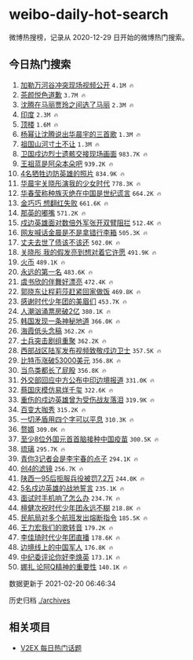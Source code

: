 # weibo-daily-hot-search

微博热搜榜，记录从 2020-12-29 日开始的微博热门搜索。

## 今日热门搜索

<!-- BEGIN -->

1. [加勒万河谷冲突现场视频公开](https://s.weibo.com/weibo?q=%23%E5%8A%A0%E5%8B%92%E4%B8%87%E6%B2%B3%E8%B0%B7%E5%86%B2%E7%AA%81%E7%8E%B0%E5%9C%BA%E8%A7%86%E9%A2%91%E5%85%AC%E5%BC%80%23&Refer=top) `4.1M 🔥`
1. [茶颜悦色道歉](https://s.weibo.com/weibo?q=%23%E8%8C%B6%E9%A2%9C%E6%82%A6%E8%89%B2%E9%81%93%E6%AD%89%23&Refer=top) `3.7M 🔥`
1. [沈腾在马丽贾玲之间选了马丽](https://s.weibo.com/weibo?q=%23%E6%B2%88%E8%85%BE%E5%9C%A8%E9%A9%AC%E4%B8%BD%E8%B4%BE%E7%8E%B2%E4%B9%8B%E9%97%B4%E9%80%89%E4%BA%86%E9%A9%AC%E4%B8%BD%23&Refer=top) `2.3M 🔥`
1. [印度](https://s.weibo.com/weibo?q=%E5%8D%B0%E5%BA%A6&Refer=top) `2.3M 🔥`
1. [顶楼](https://s.weibo.com/weibo?q=%E9%A1%B6%E6%A5%BC&Refer=top) `1.6M 🔥`
1. [杨幂让沈腾说出华晨宇的三首歌](https://s.weibo.com/weibo?q=%23%E6%9D%A8%E5%B9%82%E8%AE%A9%E6%B2%88%E8%85%BE%E8%AF%B4%E5%87%BA%E5%8D%8E%E6%99%A8%E5%AE%87%E7%9A%84%E4%B8%89%E9%A6%96%E6%AD%8C%23&Refer=top) `1.3M 🔥`
1. [祖国山河寸土不让](https://s.weibo.com/weibo?q=%23%E7%A5%96%E5%9B%BD%E5%B1%B1%E6%B2%B3%E5%AF%B8%E5%9C%9F%E4%B8%8D%E8%AE%A9%23&Refer=top) `1.3M 🔥`
1. [卫国戍边烈士遗骸交接现场画面](https://s.weibo.com/weibo?q=%23%E5%8D%AB%E5%9B%BD%E6%88%8D%E8%BE%B9%E7%83%88%E5%A3%AB%E9%81%97%E9%AA%B8%E4%BA%A4%E6%8E%A5%E7%8E%B0%E5%9C%BA%E7%94%BB%E9%9D%A2%23&Refer=top) `983.7K 🔥`
1. [王祖蓝是阿朵本朵吧](https://s.weibo.com/weibo?q=%23%E7%8E%8B%E7%A5%96%E8%93%9D%E6%98%AF%E9%98%BF%E6%9C%B5%E6%9C%AC%E6%9C%B5%E5%90%A7%23&Refer=top) `939.2K 🔥`
1. [4名牺牲边防英雄的照片](https://s.weibo.com/weibo?q=%234%E5%90%8D%E7%89%BA%E7%89%B2%E8%BE%B9%E9%98%B2%E8%8B%B1%E9%9B%84%E7%9A%84%E7%85%A7%E7%89%87%23&Refer=top) `834.9K 🔥`
1. [华晨宇关晓彤演我的少女时代](https://s.weibo.com/weibo?q=%23%E5%8D%8E%E6%99%A8%E5%AE%87%E5%85%B3%E6%99%93%E5%BD%A4%E6%BC%94%E6%88%91%E7%9A%84%E5%B0%91%E5%A5%B3%E6%97%B6%E4%BB%A3%23&Refer=top) `778.3K 🔥`
1. [华春莹称种族灭绝在中国是世纪谎言](https://s.weibo.com/weibo?q=%23%E5%8D%8E%E6%98%A5%E8%8E%B9%E7%A7%B0%E7%A7%8D%E6%97%8F%E7%81%AD%E7%BB%9D%E5%9C%A8%E4%B8%AD%E5%9B%BD%E6%98%AF%E4%B8%96%E7%BA%AA%E8%B0%8E%E8%A8%80%23&Refer=top) `664.2K 🔥`
1. [金巧巧 想翻红失败](https://s.weibo.com/weibo?q=%E9%87%91%E5%B7%A7%E5%B7%A7%20%E6%83%B3%E7%BF%BB%E7%BA%A2%E5%A4%B1%E8%B4%A5&Refer=top) `661.6K 🔥`
1. [那英的嘟嘴](https://s.weibo.com/weibo?q=%E9%82%A3%E8%8B%B1%E7%9A%84%E5%98%9F%E5%98%B4&Refer=top) `571.2K 🔥`
1. [戍边英雄面对数倍外军张开双臂阻拦](https://s.weibo.com/weibo?q=%23%E6%88%8D%E8%BE%B9%E8%8B%B1%E9%9B%84%E9%9D%A2%E5%AF%B9%E6%95%B0%E5%80%8D%E5%A4%96%E5%86%9B%E5%BC%A0%E5%BC%80%E5%8F%8C%E8%87%82%E9%98%BB%E6%8B%A6%23&Refer=top) `512.4K 🔥`
1. [网友喊话金晨是不是拿错行李箱](https://s.weibo.com/weibo?q=%23%E7%BD%91%E5%8F%8B%E5%96%8A%E8%AF%9D%E9%87%91%E6%99%A8%E6%98%AF%E4%B8%8D%E6%98%AF%E6%8B%BF%E9%94%99%E8%A1%8C%E6%9D%8E%E7%AE%B1%23&Refer=top) `505.3K 🔥`
1. [丈夫去世了债该不该还](https://s.weibo.com/weibo?q=%23%E4%B8%88%E5%A4%AB%E5%8E%BB%E4%B8%96%E4%BA%86%E5%80%BA%E8%AF%A5%E4%B8%8D%E8%AF%A5%E8%BF%98%23&Refer=top) `502.0K 🔥`
1. [关晓彤 我的假发亮到想对着它许愿](https://s.weibo.com/weibo?q=%E5%85%B3%E6%99%93%E5%BD%A4%20%E6%88%91%E7%9A%84%E5%81%87%E5%8F%91%E4%BA%AE%E5%88%B0%E6%83%B3%E5%AF%B9%E7%9D%80%E5%AE%83%E8%AE%B8%E6%84%BF&Refer=top) `491.9K 🔥`
1. [火币](https://s.weibo.com/weibo?q=%E7%81%AB%E5%B8%81&Refer=top) `489.1K 🔥`
1. [永远的第一名](https://s.weibo.com/weibo?q=%E6%B0%B8%E8%BF%9C%E7%9A%84%E7%AC%AC%E4%B8%80%E5%90%8D&Refer=top) `483.6K 🔥`
1. [虞书欣的伴舞好漂亮](https://s.weibo.com/weibo?q=%23%E8%99%9E%E4%B9%A6%E6%AC%A3%E7%9A%84%E4%BC%B4%E8%88%9E%E5%A5%BD%E6%BC%82%E4%BA%AE%23&Refer=top) `472.4K 🔥`
1. [郭晓东让程莉莎赶紧回家做饭](https://s.weibo.com/weibo?q=%23%E9%83%AD%E6%99%93%E4%B8%9C%E8%AE%A9%E7%A8%8B%E8%8E%89%E8%8E%8E%E8%B5%B6%E7%B4%A7%E5%9B%9E%E5%AE%B6%E5%81%9A%E9%A5%AD%23&Refer=top) `469.8K 🔥`
1. [感谢时代少年团的美眉们](https://s.weibo.com/weibo?q=%23%E6%84%9F%E8%B0%A2%E6%97%B6%E4%BB%A3%E5%B0%91%E5%B9%B4%E5%9B%A2%E7%9A%84%E7%BE%8E%E7%9C%89%E4%BB%AC%23&Refer=top) `453.7K 🔥`
1. [人潮汹涌票房破2亿](https://s.weibo.com/weibo?q=%23%E4%BA%BA%E6%BD%AE%E6%B1%B9%E6%B6%8C%E7%A5%A8%E6%88%BF%E7%A0%B42%E4%BA%BF%23&Refer=top) `380.1K 🔥`
1. [韩国发现一条神秘地道](https://s.weibo.com/weibo?q=%23%E9%9F%A9%E5%9B%BD%E5%8F%91%E7%8E%B0%E4%B8%80%E6%9D%A1%E7%A5%9E%E7%A7%98%E5%9C%B0%E9%81%93%23&Refer=top) `366.0K 🔥`
1. [海霞低头念稿](https://s.weibo.com/weibo?q=%23%E6%B5%B7%E9%9C%9E%E4%BD%8E%E5%A4%B4%E5%BF%B5%E7%A8%BF%23&Refer=top) `362.2K 🔥`
1. [士兵突击剧组重聚](https://s.weibo.com/weibo?q=%23%E5%A3%AB%E5%85%B5%E7%AA%81%E5%87%BB%E5%89%A7%E7%BB%84%E9%87%8D%E8%81%9A%23&Refer=top) `362.2K 🔥`
1. [西部战区陆军发布视频致敬戍边卫士](https://s.weibo.com/weibo?q=%23%E8%A5%BF%E9%83%A8%E6%88%98%E5%8C%BA%E9%99%86%E5%86%9B%E5%8F%91%E5%B8%83%E8%A7%86%E9%A2%91%E8%87%B4%E6%95%AC%E6%88%8D%E8%BE%B9%E5%8D%AB%E5%A3%AB%23&Refer=top) `357.5K 🔥`
1. [比特币涨破53000美元](https://s.weibo.com/weibo?q=%E6%AF%94%E7%89%B9%E5%B8%81%E6%B6%A8%E7%A0%B453000%E7%BE%8E%E5%85%83&Refer=top) `356.8K 🔥`
1. [当鸟类都长了屁股](https://s.weibo.com/weibo?q=%23%E5%BD%93%E9%B8%9F%E7%B1%BB%E9%83%BD%E9%95%BF%E4%BA%86%E5%B1%81%E8%82%A1%23&Refer=top) `356.8K 🔥`
1. [外交部回应中方公布中印边境报道](https://s.weibo.com/weibo?q=%23%E5%A4%96%E4%BA%A4%E9%83%A8%E5%9B%9E%E5%BA%94%E4%B8%AD%E6%96%B9%E5%85%AC%E5%B8%83%E4%B8%AD%E5%8D%B0%E8%BE%B9%E5%A2%83%E6%8A%A5%E9%81%93%23&Refer=top) `331.0K 🔥`
1. [蔡国庆模仿易烊千玺](https://s.weibo.com/weibo?q=%23%E8%94%A1%E5%9B%BD%E5%BA%86%E6%A8%A1%E4%BB%BF%E6%98%93%E7%83%8A%E5%8D%83%E7%8E%BA%23&Refer=top) `322.6K 🔥`
1. [重伤的戍边英雄曾为受伤战友落泪](https://s.weibo.com/weibo?q=%23%E9%87%8D%E4%BC%A4%E7%9A%84%E6%88%8D%E8%BE%B9%E8%8B%B1%E9%9B%84%E6%9B%BE%E4%B8%BA%E5%8F%97%E4%BC%A4%E6%88%98%E5%8F%8B%E8%90%BD%E6%B3%AA%23&Refer=top) `319.9K 🔥`
1. [百变大咖秀](https://s.weibo.com/weibo?q=%E7%99%BE%E5%8F%98%E5%A4%A7%E5%92%96%E7%A7%80&Refer=top) `315.2K 🔥`
1. [一切矛盾用四个字可以平息](https://s.weibo.com/weibo?q=%23%E4%B8%80%E5%88%87%E7%9F%9B%E7%9B%BE%E7%94%A8%E5%9B%9B%E4%B8%AA%E5%AD%97%E5%8F%AF%E4%BB%A5%E5%B9%B3%E6%81%AF%23&Refer=top) `310.3K 🔥`
1. [赘婿](https://s.weibo.com/weibo?q=%E8%B5%98%E5%A9%BF&Refer=top) `309.0K 🔥`
1. [至少8位外国元首首脑接种中国疫苗](https://s.weibo.com/weibo?q=%E8%87%B3%E5%B0%918%E4%BD%8D%E5%A4%96%E5%9B%BD%E5%85%83%E9%A6%96%E9%A6%96%E8%84%91%E6%8E%A5%E7%A7%8D%E4%B8%AD%E5%9B%BD%E7%96%AB%E8%8B%97&Refer=top) `300.5K 🔥`
1. [琉璃](https://s.weibo.com/weibo?q=%E7%90%89%E7%92%83&Refer=top) `295.7K 🔥`
1. [青你3记者会是李宇春的点子](https://s.weibo.com/weibo?q=%23%E9%9D%92%E4%BD%A03%E8%AE%B0%E8%80%85%E4%BC%9A%E6%98%AF%E6%9D%8E%E5%AE%87%E6%98%A5%E7%9A%84%E7%82%B9%E5%AD%90%23&Refer=top) `294.1K 🔥`
1. [创4的滤镜](https://s.weibo.com/weibo?q=%23%E5%88%9B4%E7%9A%84%E6%BB%A4%E9%95%9C%23&Refer=top) `256.7K 🔥`
1. [陕西一95后拒服兵役被罚7.2万](https://s.weibo.com/weibo?q=%23%E9%99%95%E8%A5%BF%E4%B8%8095%E5%90%8E%E6%8B%92%E6%9C%8D%E5%85%B5%E5%BD%B9%E8%A2%AB%E7%BD%9A7.2%E4%B8%87%23&Refer=top) `244.0K 🔥`
1. [5名戍边英雄的战地誓言](https://s.weibo.com/weibo?q=%235%E5%90%8D%E6%88%8D%E8%BE%B9%E8%8B%B1%E9%9B%84%E7%9A%84%E6%88%98%E5%9C%B0%E8%AA%93%E8%A8%80%23&Refer=top) `235.1K 🔥`
1. [面试时手机响了怎么办](https://s.weibo.com/weibo?q=%23%E9%9D%A2%E8%AF%95%E6%97%B6%E6%89%8B%E6%9C%BA%E5%93%8D%E4%BA%86%E6%80%8E%E4%B9%88%E5%8A%9E%23&Refer=top) `234.7K 🔥`
1. [檀健次祝时代少年团永远不糊](https://s.weibo.com/weibo?q=%23%E6%AA%80%E5%81%A5%E6%AC%A1%E7%A5%9D%E6%97%B6%E4%BB%A3%E5%B0%91%E5%B9%B4%E5%9B%A2%E6%B0%B8%E8%BF%9C%E4%B8%8D%E7%B3%8A%23&Refer=top) `218.8K 🔥`
1. [民航局对多个航班发出熔断指令](https://s.weibo.com/weibo?q=%23%E6%B0%91%E8%88%AA%E5%B1%80%E5%AF%B9%E5%A4%9A%E4%B8%AA%E8%88%AA%E7%8F%AD%E5%8F%91%E5%87%BA%E7%86%94%E6%96%AD%E6%8C%87%E4%BB%A4%23&Refer=top) `185.5K 🔥`
1. [王力宏我们的歌转音](https://s.weibo.com/weibo?q=%E7%8E%8B%E5%8A%9B%E5%AE%8F%E6%88%91%E4%BB%AC%E7%9A%84%E6%AD%8C%E8%BD%AC%E9%9F%B3&Refer=top) `179.2K 🔥`
1. [李佳琦时代少年团直播](https://s.weibo.com/weibo?q=%23%E6%9D%8E%E4%BD%B3%E7%90%A6%E6%97%B6%E4%BB%A3%E5%B0%91%E5%B9%B4%E5%9B%A2%E7%9B%B4%E6%92%AD%23&Refer=top) `178.6K 🔥`
1. [边境线上的中国军人](https://s.weibo.com/weibo?q=%23%E8%BE%B9%E5%A2%83%E7%BA%BF%E4%B8%8A%E7%9A%84%E4%B8%AD%E5%9B%BD%E5%86%9B%E4%BA%BA%23&Refer=top) `176.8K 🔥`
1. [中纪委评论你好李焕英](https://s.weibo.com/weibo?q=%E4%B8%AD%E7%BA%AA%E5%A7%94%E8%AF%84%E8%AE%BA%E4%BD%A0%E5%A5%BD%E6%9D%8E%E7%84%95%E8%8B%B1&Refer=top) `173.1K 🔥`
1. [娜扎 论阿Q精神的重要性](https://s.weibo.com/weibo?q=%E5%A8%9C%E6%89%8E%20%E8%AE%BA%E9%98%BFQ%E7%B2%BE%E7%A5%9E%E7%9A%84%E9%87%8D%E8%A6%81%E6%80%A7&Refer=top) `140.1K 🔥`

数据更新于 2021-02-20 06:46:34

<!-- END -->

历史归档 [./archives](./archives)

## 相关项目

- [V2EX 每日热门话题](https://github.com/realLeonardo/v2ex-daily-hot-topic)
